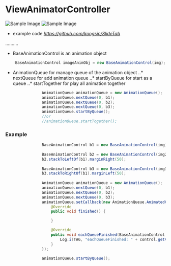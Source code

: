 # ViewAnimatorController

![Sample Image](https://github.com/kongsin/SlideTab/blob/master/videotogif_2017.03.18_18.00.04.gif)
![Sample Image](https://github.com/kongsin/ViewAnimatorController/blob/master/videotogif_2017.03.19_04.04.53.gif)

- example code
_https://github.com/kongsin/SlideTab_

..........

* BaseAnimationControl is an animation object
    ```JAVA
     BaseAnimationControl imageAnimObj = new BaseAnimationControl(img);
    ```
* AnimationQueue for manage queue of the animation object
..* nextQueue for add animation queue
..* startByQueue for start as a queue
..* startTogether for play all animation together

```JAVA
                AnimationQueue animationQueue = new AnimationQueue();
                animationQueue.nextQueue(0, b1);                
                animationQueue.nextQueue(0, b2);
                animationQueue.nextQueue(0, b3);
                animationQueue.startByQueue();
                //or
                //animationQueue.startTogether();
```

### Example
```JAVA
                BaseAnimationControl b1 = new BaseAnimationControl(img).moveToCenterVertical(main).moveToCenterHorizontal(main);
                
                BaseAnimationControl b2 = new BaseAnimationControl(img2);
                b2.stackToLeftOf(b1).marginRight(50);
                
                BaseAnimationControl b3 = new BaseAnimationControl(img3);
                b3.stackToRightOf(b1).marginLeft(50);
                
                AnimationQueue animationQueue = new AnimationQueue();
                animationQueue.nextQueue(0, b1);                
                animationQueue.nextQueue(0, b2);
                animationQueue.nextQueue(0, b3);
                animationQueue.setCallback(new AnimationQueue.AnimatedCallback() {
                    @Override
                    public void finished() {

                    }

                    @Override
                    public void eachQueueFinished(BaseAnimationControl control) {
                        Log.i(TAG, "eachQueueFinished: " + control.getView().getId());
                    }
                });
                
                animationQueue.startByQueue();
```
